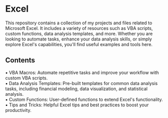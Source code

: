 # Excel 
This repository contains a collection of my projects and files related to Microsoft Excel. It includes a variety of resources such as VBA scripts, custom functions, data analysis templates, and more. Whether you are looking to automate tasks, enhance your data analysis skills, or simply explore Excel's capabilities, you'll find useful examples and tools here.

## Contents <br>
▪️ VBA Macros: Automate repetitive tasks and improve your workflow with custom VBA scripts.<br>
▪️ Data Analysis Templates: Pre-built templates for common data analysis tasks, including financial modeling, data visualization, and statistical analysis.<br>
▪️ Custom Functions: User-defined functions to extend Excel's functionality.<br>
▪️ Tips and Tricks: Helpful Excel tips and best practices to boost your productivity.<br>
